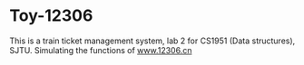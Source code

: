 # Toy-12306
This is a train ticket management system, lab 2 for CS1951 (Data structures), SJTU. Simulating the functions of www.12306.cn
